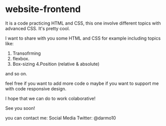 # website-frontend
It is a code practicing HTML and CSS, this one involve different topics with advanced CSS. It's pretty cool. 

I want to share with you some HTML and CSS for example including topics like:

1. Transofrming
2. flexbox. 
3. Box-sizing
4.Position (relative & absolute)

and so on.

feel free if you want to add more code o maybe if you want to support me with code responsive design. 

I hope that we can do to work colaborative! 


See you soon! 

you can contact me: 
Social Media 
Twitter: @darmo10
